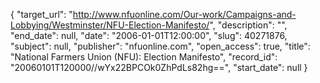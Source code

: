 {
  "target_url": "http://www.nfuonline.com/Our-work/Campaigns-and-Lobbying/Westminster/NFU-Election-Manifesto/", 
  "description": "", 
  "end_date": null, 
  "date": "2006-01-01T12:00:00", 
  "slug": 40271876, 
  "subject": null, 
  "publisher": "nfuonline.com", 
  "open_access": true, 
  "title": "National Farmers Union (NFU): Election Manifesto", 
  "record_id": "20060101T120000//wYx22BPCOk0ZhPdLs82hg==", 
  "start_date": null
}

